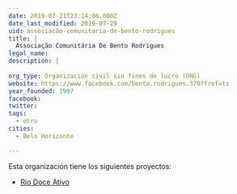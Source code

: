 ```yaml
---
date: 2019-07-21T23:14:06.000Z
date_last_modified: 2019-07-29
uid: associacão-comunitaria-de-bento-rodrigues
title: |
  Associação Comunitária De Bento Rodrigues
legal_name: 
description: |
  
org_type: Organización civil sin fines de lucro (ONG)
website: https://www.facebook.com/bento.rodrigues.370?fref=ts
year_founded: 1997
facebook: 
twitter: 
tags:
  - otro
cities: 
  - Belo Horizonte

---
```


Esta organización tiene los siguientes proyectos:

- [Rio Doce Ativo](/proyectos/rio-doce-ativo)
